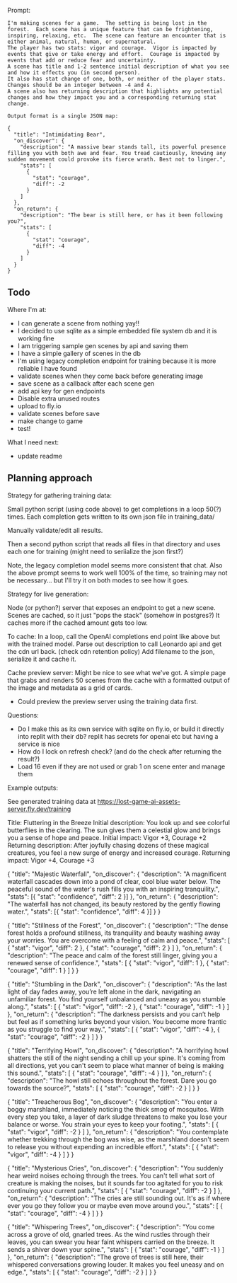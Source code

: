 
Prompt:

    I'm making scenes for a game.  The setting is being lost in the forest.  Each scene has a unique feature that can be frightening, inspiring, relaxing, etc.  The scene can feature an encounter that is either animal, natural, human, or supernatural.
    The player has two stats: vigor and courage.  Vigor is impacted by events that give or take energy and effort.  Courage is impacted by events that add or reduce fear and uncertainty.
    A scene has title and 1-2 sentence initial description of what you see and how it effects you (in second person).  
    It also has stat change of one, both, or neither of the player stats.  Changes should be an integer between -4 and 4.
    A scene also has returning description that highlights any potential changes and how they impact you and a corresponding returning stat change.

    Output format is a single JSON map:

    {
      "title": "Intimidating Bear",
      "on_discover": {
        "description": "A massive bear stands tall, its powerful presence filling you with both awe and fear. You tread cautiously, knowing any sudden movement could provoke its fierce wrath. Best not to linger.",
        "stats": [
          {
            "stat": "courage",
            "diff": -2
          }
        ]
      },
      "on_return": {
        "description": "The bear is still here, or has it been following you?",
        "stats": [
          {
            "stat": "courage",
            "diff": -4
          }
        ]
      }
    }


## Todo

Where I'm at:
- I can generate a scene from nothing yay!!
- I decided to use sqlite as a simple embedded file system db and it is working fine
- I am triggering sample gen scenes by api and saving them
- I have a simple gallery of scenes in the db
- I'm using legacy completion endpoint for training because it is more reliable I have found
- validate scenes when they come back before generating image
- save scene as a callback after each scene gen
- add api key for gen endpoints
- Disable extra unused routes
- upload to fly.io
- validate scenes before save
- make change to game
- test!

What I need next:
- update readme



## Planning approach

Strategy for gathering training data:

Small python script (using code above) to get completions in a loop 50(?) times.
Each completion gets written to its own json file in training_data/

Manually validate/edit all results.

Then a second python script that reads all files in that directory and uses each one
for training (might need to seriialize the json first?)

Note, the legacy completion model seems more consistent that chat.
Also the above prompt seems to work well 100% of the time, so training may not be
necessary... but I'll try it on both modes to see how it goes.


Strategy for live generation:

Node (or python?) server that exposes an endpoint to get a new scene.
Scenes are cached, so it just "pops the stack" (somehow in postgres?)
It caches more if the cached amount gets too low.

To cache:
In a loop, call the OpenAI completions end point like above but with the trained model.
Parse out description to call Leonardo api and get the cdn url back.
(check cdn retention policy)
Add filename to the json, serialize it and cache it.

Cache preview server:
Might be nice to see what we've got.  A simple page that grabs and renders 50 scenes
from the cache with a formatted output of the image and metadata as a grid of cards.

* Could preview the preview server using the training data first.


Questions:

- Do I make this as its own service with sqlite on fly.io, or build it directly into
  replit with their db?  replit has secrets for openai etc but having a service is
  nice
- How do I lock on refresh check? (and do the check after returning the result?)
- Load 16 even if they are not used or grab 1 on scene enter and manage them




Example outputs:


See generated training data at https://lost-game-ai-assets-server.fly.dev/training

Title: Fluttering in the Breeze
Initial description: You look up and see colorful butterflies in the clearing. The sun gives them a celestial glow and brings you a sense of hope and peace.
Initial impact: Vigor +3, Courage +2
Returning description: After joyfully chasing dozens of these magical creatures, you feel a new surge of energy and increased courage.
Returning impact: Vigor +4, Courage +3


{
    "title": "Majestic Waterfall",
    "on_discover": {
        "description":
        "A magnificent waterfall cascades down into a pond of clear, cool blue water below. The peaceful sound of the water's rush fills you with an inspiring tranquility.",
        "stats": [{
            "stat": "confidence",
            "diff": 2
        }]
    },
    "on_return": {
        "description":
        "The waterfall has not changed, its beauty restored by the gently flowing water.",
        "stats": [{
            "stat": "confidence",
            "diff": 4
        }]
    }
}


{
  "title": "Stillness of the Forest",
  "on_discover": {
    "description": "The dense forest holds a profound stillness, its tranquility and beauty washing away your worries. You are overcome with a feeling of calm and peace.",
    "stats": [
      {
        "stat": "vigor",
        "diff": 2
      },
      {
        "stat": "courage",
        "diff": 2
      }
    ]
  },
  "on_return": {
    "description": "The peace and calm of the forest still linger, giving you a renewed sense of confidence.",
    "stats": [
      {
        "stat": "vigor",
        "diff": 1
      },
      {
        "stat": "courage",
        "diff": 1
      }
    ]
  }
}



{
  "title": "Stumbling in the Dark",
  "on_discover": {
    "description": "As the last light of day fades away, you’re left alone in the dark, navigating an unfamiliar forest. You find yourself unbalanced and uneasy as you stumble along.",
    "stats": [
      {
        "stat": "vigor",
        "diff": -2
      },
      {
        "stat": "courage",
        "diff": -1
      }
    ]
  },
  "on_return": {
    "description": "The darkness persists and you can’t help but feel as if something lurks beyond your vision. You become more frantic as you struggle to find your way.",
    "stats": [
      {
        "stat": "vigor",
        "diff": -4
      },
      {
        "stat": "courage",
        "diff": -2
      }
    ]
  }
}


{
  "title": "Terrifying Howl",
  "on_discover": {
    "description": "A horrifying howl shatters the still of the night sending a chill up your spine. It's coming from all directions, yet you can't seem to place what manner of being is making this sound.",
    "stats": [
      {
        "stat": "courage",
        "diff": -4
      }
    ]
  },
  "on_return": {
    "description": "The howl still echoes throughout the forest. Dare you go towards the source?",
    "stats": [
      {
        "stat": "courage",
        "diff": -2
      }
    ]
  }
}


{
  "title": "Treacherous Bog",
  "on_discover": {
    "description": "You enter a boggy marshland, immediately noticing the thick smog of mosquitos. With every step you take, a layer of dark sludge threatens to make you lose your balance or worse. You strain your eyes to keep your footing.",
    "stats": [
      {
        "stat": "vigor",
        "diff": -2
      }
    ]
  },
  "on_return": {
    "description": "You contemplate whether trekking through the bog was wise, as the marshland doesn't seem to release you without expending an incredible effort.",
    "stats": [
      {
        "stat": "vigor",
        "diff": -4
      }
    ]
  }
}

{
  "title": "Mysterious Cries",
  "on_discover": {
    "description": "You suddenly hear weird noises echoing through the trees. You can't tell what sort of creature is making the noises, but it sounds far too agitated for you to risk continuing your current path.",
    "stats": [
      {
        "stat": "courage",
        "diff": -2
      }
    ]
  },
  "on_return": {
    "description": "The cries are still sounding out. It's as if where ever you go they follow you or maybe even move around you.",
    "stats": [
      {
        "stat": "courage",
        "diff": -4
      }
    ]
  }
}

{
  "title": "Whispering Trees",
  "on_discover": {
    "description": "You come across a grove of old, gnarled trees. As the wind rustles through their leaves, you can swear you hear faint whispers carried on the breeze. It sends a shiver down your spine.",
    "stats": [
      {
        "stat": "courage",
        "diff": -1
      }
    ]
  },
  "on_return": {
    "description": "The grove of trees is still here, their whispered conversations growing louder. It makes you feel uneasy and on edge.",
    "stats": [
      {
        "stat": "courage",
        "diff": -2
      }
    ]
  }
}


